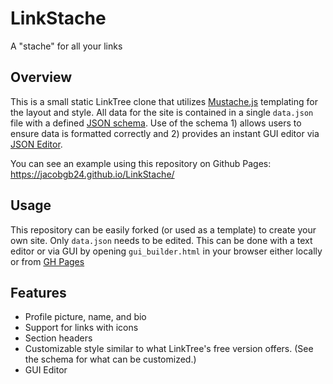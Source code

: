 # LinkStache
A "stache" for all your links

## Overview
This is a small static LinkTree clone that utilizes [Mustache.js](https://github.com/janl/mustache.js/) templating for the layout and style.
All data for the site is contained in a single `data.json` file with a defined [JSON schema](https://json-schema.org/).
Use of the schema 1) allows users to ensure data is formatted correctly and 2) provides an instant GUI editor via [JSON Editor](https://github.com/json-editor/json-editor).

You can see an example using this repository on Github Pages: https://jacobgb24.github.io/LinkStache/

## Usage
This repository can be easily forked (or used as a template) to create your own site.
Only `data.json` needs to be edited.
This can be done with a text editor or via GUI by opening `gui_builder.html` in your browser either locally or from [GH Pages](https://jacobgb24.github.io/LinkStache/gui_builder.html)

## Features
* Profile picture, name, and bio
* Support for links with icons
* Section headers
* Customizable style similar to what LinkTree's free version offers. (See the schema for what can be customized.)
* GUI Editor
